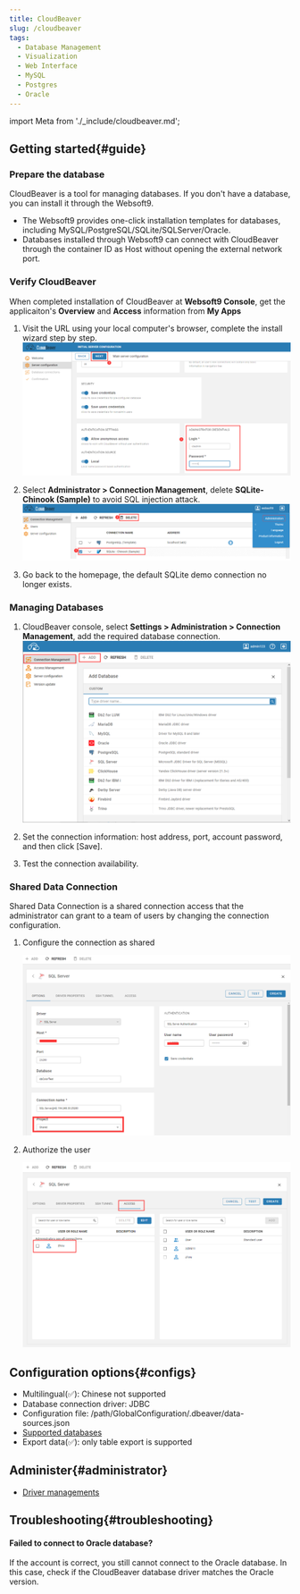 ```yaml
---
title: CloudBeaver
slug: /cloudbeaver
tags:
  - Database Management
  - Visualization
  - Web Interface
  - MySQL
  - Postgres
  - Oracle
---
```


import Meta from './_include/cloudbeaver.md';

<Meta name="meta" />

## Getting started{#guide}

### Prepare the database

CloudBeaver is a tool for managing databases. If you don't have a database, you can install it through the Websoft9. 

- The Websoft9 provides one-click installation templates for databases, including MySQL/PostgreSQL/SQLite/SQLServer/Oracle.
- Databases installed through Websoft9 can connect with CloudBeaver through the container ID as Host without opening the external network port.

### Verify CloudBeaver

When completed installation of CloudBeaver at **Websoft9 Console**, get the applicaiton's **Overview** and **Access** information from **My Apps**  

1. Visit the URL using your local computer's browser, complete the install wizard step by step.
   ![Initialize CloudBeaver](./assets/cloudbeaver-wizard001-websoft9.png)

2.  Select **Administrator > Connection Management**, delete **SQLite-Chinook (Sample)** to avoid SQL injection attack.
   ![Initialize CloudBeaver](./assets/cloudbeaver-wizard005-websoft9.png)

3. Go back to the homepage, the default SQLite demo connection no longer exists.

### Managing Databases

1. CloudBeaver console, select **Settings > Administration > Connection Management**, add the required database connection.
   ![](./assets/cloudbeaver-connection-websoft9.png)

2. Set the connection information: host address, port, account password, and then click [Save].

3. Test the connection availability.


### Shared Data Connection

Shared Data Connection is a shared connection access that the administrator can grant to a team of users by changing the connection configuration.

1. Configure the connection as shared

   ![](./assets/cloudbeaver-share-set-websoft9.png)

2. Authorize the user

   ![](./assets/cloudbeaver-access-set-websoft9.png)

## Configuration options{#configs}

- Multilingual(✅): Chinese not supported
- Database connection driver: JDBC
- Configuration file: /path/GlobalConfiguration/.dbeaver/data-sources.json
- [Supported databases](https://dbeaver.com/databases/)
- Export data(✅): only table export is supported

## Administer{#administrator}

- [Driver managements](https://cloudbeaver.io/docs/Driver-managements/)

## Troubleshooting{#troubleshooting}

#### Failed to connect to Oracle database?

If the account is correct, you still cannot connect to the Oracle database. In this case, check if the CloudBeaver database driver matches the Oracle version. 
